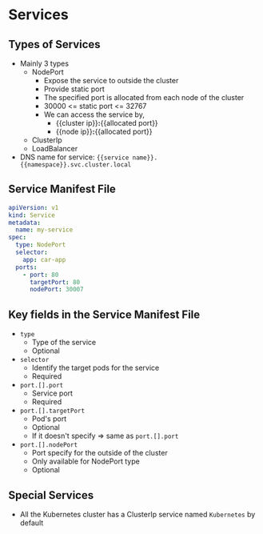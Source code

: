 # Services

## Types of Services

* Mainly 3 types
    * NodePort
        * Expose the service to outside the cluster
        * Provide static port
        * The specified port is allocated from each node of the cluster
        * 30000 <= static port <= 32767
        * We can access the service by,
            * {{cluster ip}}**:**{{allocated port}}
            * {{node ip}}**:**{{allocated port}}
    * ClusterIp
    * LoadBalancer
* DNS name for service: `{{service name}}.{{namespace}}.svc.cluster.local`

## Service Manifest File

```yaml
apiVersion: v1
kind: Service
metadata:
  name: my-service
spec:
  type: NodePort
  selector:
    app: car-app
  ports:
    - port: 80
      targetPort: 80
      nodePort: 30007
```

## Key fields in the Service Manifest File

* `type`
    * Type of the service
    * Optional
* `selector`
    * Identify the target pods for the service
    * Required
* `port.[].port`
    * Service port
    * Required
* `port.[].targetPort`
    * Pod's port
    * Optional
    * If it doesn't specify => same as `port.[].port`
* `port.[].nodePort`
    * Port specify for the outside of the cluster
    * Only available for NodePort type
    * Optional

## Special Services

* All the Kubernetes cluster has a ClusterIp service named `Kubernetes` by default
